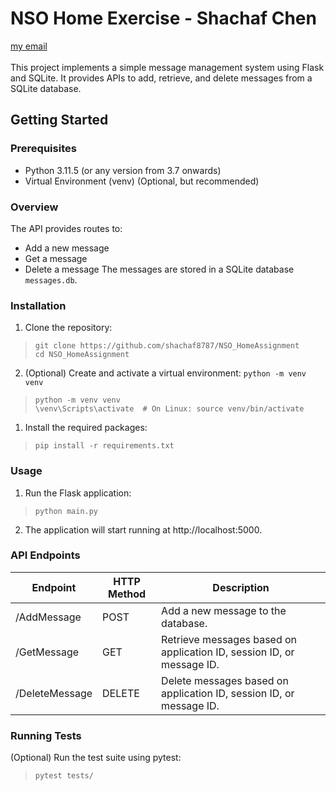 # NSO Home Exercise - Shachaf Chen
[my email](shachaf8787@gmail.com "my email") <br> <br>
This project implements a simple message management system using Flask and SQLite. It provides APIs to add, retrieve, and delete messages from a SQLite database.


## Getting Started
### Prerequisites

-   Python 3.11.5 (or any version from 3.7 onwards)
-   Virtual Environment (venv) (Optional, but recommended)
### Overview
The API provides routes to:
-   Add a new message
-   Get a message
-   Delete a message
The messages are stored in a SQLite database `messages.db`.

### Installation
1. Clone the repository:
> `git clone https://github.com/shachaf8787/NSO_HomeAssignment` <br>
`cd NSO_HomeAssignment`

2. (Optional) Create and activate a virtual environment:
`python -m venv venv`
> `python -m venv venv` <br>
` \venv\Scripts\activate  # On Linux: source venv/bin/activate `

1. Install the required packages:
> `pip install -r requirements.txt`

### Usage
1. Run the Flask application:
> `python main.py`

2. The application will start running at http://localhost:5000.

### API Endpoints
| Endpoint  | HTTP Method  | Description  |
| ------------ | ------------ | ------------ |
|  /AddMessage | POST   |  Add a new message to the database.  |
|  /GetMessage |  GET  |  Retrieve messages based on application ID, session ID, or message ID. |
| /DeleteMessage  |  DELETE  |  Delete messages based on application ID, session ID, or message ID. |

### Running Tests
(Optional) Run the test suite using pytest:
> `pytest tests/`

